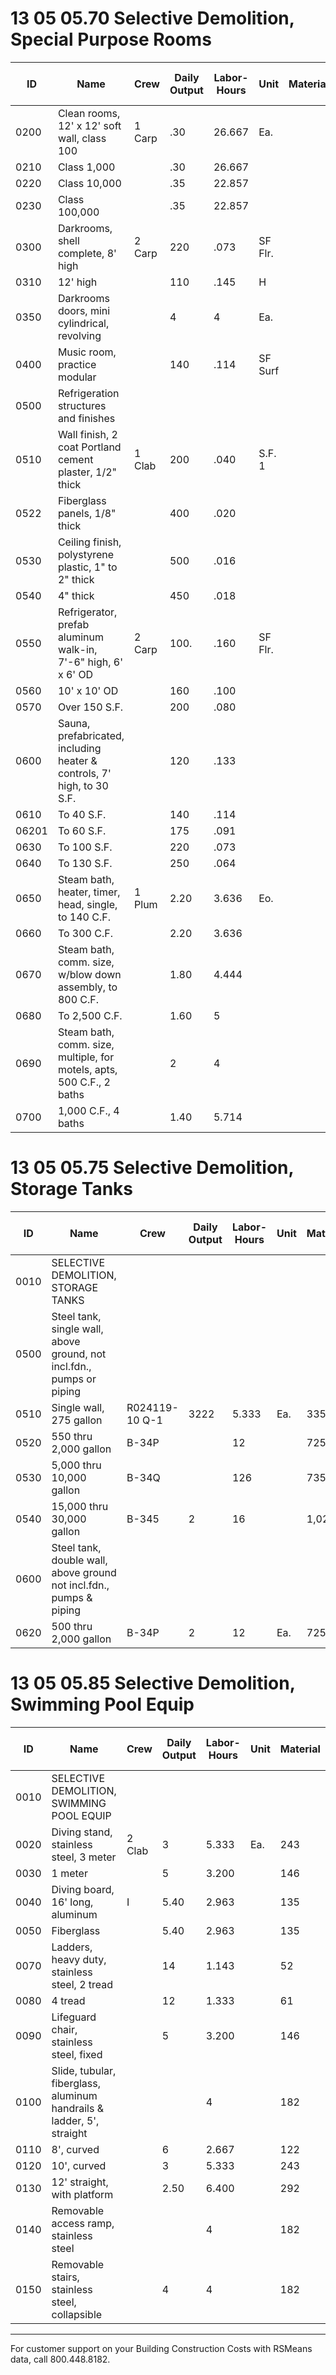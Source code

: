 # 13 05 05.70 Selective Demolition, Special Purpose Rooms

| ID    | Name                                                                 | Crew    | Daily Output | Labor-Hours | Unit         | Material | Labor | Equipment | Total | Total Incl O&P |
|-------|----------------------------------------------------------------------|---------|--------------|-------------|--------------|----------|-------|-----------|-------|----------------|
| 0200  | Clean rooms, 12' x 12' soft wall, class 100                          | 1 Carp  | .30          | 26.667      | Ea.          |          | 1,500 |           | 1,500 | 2,225          |
| 0210  | Class 1,000                                                          |         | .30          | 26.667      |              |          | 1,500 |           | 1,500 | 2,225          |
| 0220  | Class 10,000                                                         |         | .35          | 22.857      |              |          | 1,275 |           | 1,275 | 1,925          |
| 0230  | Class 100,000                                                        |         | .35          | 22.857      |              |          | 1,275 |           | 1,275 | 1,925          |
| 0300  | Darkrooms, shell complete, 8' high                                   | 2 Carp  | 220          | .073        | SF Flr.      |          | 4.09  |           | 4.09  | 6.10           |
| 0310  | 12' high                                                             |         | 110          | .145        | H            |          | 8.20  |           | 8.20  | 12.20          |
| 0350  | Darkrooms doors, mini cylindrical, revolving                         |         | 4            | 4           | Ea.          |          | 225   |           | 225   | 335            |
| 0400  | Music room, practice modular                                         |         | 140          | .114        | SF Surf      |          | 6.45  |           | 6.45  | 9.60           |
| 0500  | Refrigeration structures and finishes                                |         |              |             |              |          |       |           |       |                |
| 0510  | Wall finish, 2 coat Portland cement plaster, 1/2" thick              | 1 Clab  | 200          | .040        | S.F. 1       |          | 1.82  |           | 1.82  | 2.72           |
| 0522  | Fiberglass panels, 1/8" thick                                        |         | 400          | .020        |              |          | .91   |           | .91   | 1.36           |
| 0530  | Ceiling finish, polystyrene plastic, 1" to 2" thick                  |         | 500          | .016        |              |          | .73   |           | .73   | 1.09           |
| 0540  | 4" thick                                                             |         | 450          | .018        |              |          | .811  |           | .811  | 1.21           |
| 0550  | Refrigerator, prefab aluminum walk-in, 7'-6" high, 6' x 6' OD        | 2 Carp  | 100.         | .160        | SF Flr.      |          | 9     |           | 9     | 13.40          |
| 0560  | 10' x 10' OD                                                         |         | 160          | .100        |              |          | 5.65  |           | 5.65  | 8.40           |
| 0570  | Over 150 S.F.                                                        |         | 200          | .080        |              |          | 4.50  |           | 4.50  | 6.70           |
| 0600  | Sauna, prefabricated, including heater & controls, 7' high, to 30 S.F.|         | 120          | .133        |              |          | 7.50  |           | 7.50  | 11.15          |
| 0610  | To 40 S.F.                                                           |         | 140          | .114        |              |          | 6.45  |           | 6.45  | 9.60           |
| 06201 | To 60 S.F.                                                           |         | 175          | .091        |              |          | 5.15  |           | 5.15  | 7.65           |
| 0630  | To 100 S.F.                                                          |         | 220          | .073        |              |          | 4.09  |           | 4.09  | 6.10           |
| 0640  | To 130 S.F.                                                          |         | 250          | .064        |              |          | 3.60  |           | 3.60  | 5.35           |
| 0650  | Steam bath, heater, timer, head, single, to 140 C.F.                 | 1 Plum  | 2.20         | 3.636       | Eo.          |          | 254   |           | 254   | 380            |
| 0660  | To 300 C.F.                                                          |         | 2.20         | 3.636       |              |          | 254   |           | 254   | 380            |
| 0670  | Steam bath, comm. size, w/blow down assembly, to 800 C.F.            |         | 1.80         | 4.444       |              |          | 310   |           | 310   | 465            |
| 0680  | To 2,500 C.F.                                                        |         | 1.60         | 5           |              |          | 350   |           | 350   | 520            |
| 0690  | Steam bath, comm. size, multiple, for motels, apts, 500 C.F., 2 baths|         | 2            | 4           |              |          | 279   |           | 279   | 415            |
| 0700  | 1,000 C.F., 4 baths                                                  |         | 1.40         | 5.714       |              |          | 400   |           | 400   | 595            |

# 13 05 05.75 Selective Demolition, Storage Tanks

| ID    | Name                                                                 | Crew    | Daily Output | Labor-Hours | Unit         | Material | Labor | Equipment | Total | Total Incl O&P |
|-------|----------------------------------------------------------------------|---------|--------------|-------------|--------------|----------|-------|-----------|-------|----------------|
| 0010  | SELECTIVE DEMOLITION, STORAGE TANKS                                  |         |              |             |              |          |       |           |       |                |
| 0500  | Steel tank, single wall, above ground, not incl.fdn., pumps or piping|         |              |             |              |          |       |           |       |                |
| 0510  | Single wall, 275 gallon                                              | R024119-10 Q-1 | 3222 | 5.333 | Ea. | 335 | | | 335 | 500 |
| 0520  | 550 thru 2,000 gallon                                                | B-34P   |              | 12          |              | 725      |      | 355       | 1,080 | 1,475          |
| 0530  | 5,000 thru 10,000 gallon                                             | B-34Q   |              | 126         |              | 735      |      | 1,325     | 2,060 | 2,550          |
| 0540  | 15,000 thru 30,000 gallon                                            | B-345   | 2            | 16          |              | 1,025    |      | 2,050     | 3,075 | 3,800          |
| 0600  | Steel tank, double wall, above ground not incl.fdn., pumps & piping  |         |              |             |              |          |       |           |       |                |
| 0620  | 500 thru 2,000 gallon                                                | B-34P   | 2            | 12          | Ea.          | 725      |      | 355       | 1,080 | 1,475          |

# 13 05 05.85 Selective Demolition, Swimming Pool Equip

| ID    | Name                                                                 | Crew    | Daily Output | Labor-Hours | Unit         | Material | Labor | Equipment | Total | Total Incl O&P |
|-------|----------------------------------------------------------------------|---------|--------------|-------------|--------------|----------|-------|-----------|-------|----------------|
| 0010  | SELECTIVE DEMOLITION, SWIMMING POOL EQUIP                            |         |              |             |              |          |       |           |       |                |
| 0020  | Diving stand, stainless steel, 3 meter                               | 2 Clab  | 3            | 5.333       | Ea.          | 243      |       |           | 243   | 360            |
| 0030  | 1 meter                                                              |         | 5            | 3.200       |              | 146      |       |           | 146   | 217            |
| 0040  | Diving board, 16' long, aluminum                                     | I       | 5.40         | 2.963       |              | 135      |       |           | 135   | 201            |
| 0050  | Fiberglass                                                           |         | 5.40         | 2.963       |              | 135      |       |           | 135   | 201            |
| 0070  | Ladders, heavy duty, stainless steel, 2 tread                        |         | 14           | 1.143       |              | 52       |       |           | 52    | 77.50          |
| 0080  | 4 tread                                                              |         | 12           | 1.333       |              | 61       |       |           | 61    | 90.50          |
| 0090  | Lifeguard chair, stainless steel, fixed                              |         | 5            | 3.200       |              | 146      |       |           | 146   | 217            |
| 0100  | Slide, tubular, fiberglass, aluminum handrails & ladder, 5', straight|         |              | 4           |              | 182      |       |           | 182   | 272            |
| 0110  | 8', curved                                                           |         | 6            | 2.667       |              | 122      |       |           | 122   | 181            |
| 0120  | 10', curved                                                          |         | 3            | 5.333       |              | 243      |       |           | 243   | 360            |
| 0130  | 12' straight, with platform                                          |         | 2.50         | 6.400       |              | 292      |       |           | 292   | 435            |
| 0140  | Removable access ramp, stainless steel                               |         |              | 4           |              | 182      |       |           | 182   | 272            |
| 0150  | Removable stairs, stainless steel, collapsible                       |         | 4            | 4           |              | 182      |       |           | 182   | 272            |

---

For customer support on your Building Construction Costs with RSMeans data, call 800.448.8182.